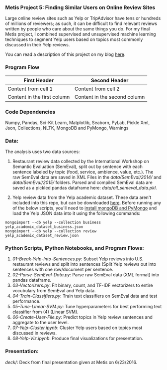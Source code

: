 ### Metis Project 5: Finding Similar Users on Online Review Sites

Large online review sites such as Yelp or TripAdvisor have tens or hundreds of millions of reviewers; as such, it can be difficult to find relevant reviews written by people who care about the same things you do. For my final Metis project, I combined supervised and unsupervised machine learning techniques to segment Yelp users based on topics most commonly discussed in their Yelp reviews.

You can read a description of this project on my blog [here](http://www.huguedata.com/2016/07/15/yelp-me-out/).


### Program Flow

First Header | Second Header
------------ | -------------
Content from cell 1 | Content from cell 2
Content in the first column | Content in the second column




### Code Dependencies
Numpy, Pandas, Sci-Kit Learn, Matplotlib, Seaborn, PyLab, Pickle
Xml, Json, Collections, NLTK, MongoDB and PyMongo, Warnings


### Data:
The analysis uses two data sources:

1. Restaurant review data collected by the International Workshop on Semantic Evaluation (SemEval), split out by sentence with each sentence labeled by topic (food, service, ambience, value, etc.). The raw SemEval data are saved in XML Files in the *data/SemEval/2014/* and *data/SemEval/2015/* folders.
Parsed and compiled SemEval data are saved as a pickled pandas dataframe here: *data/all_semeval_data.pkl*.

2. Yelp review data from the Yelp academic dataset. These data aren't included into this repo, but can be downloaded [here](https://www.yelp.com/dataset_challenge). Before running any of the below scripts, you'll need to [install mongoDB and PyMongo](https://docs.mongodb.com/manual/installation/) and load the Yelp JSON data into it using the following commands:

```
mongoimport --db yelp --collection business yelp_academic_dataset_business.json
mongoimport --db yelp --collection review yelp_academic_dataset_review.json
```


### Python Scripts, IPython Notebooks, and Program Flows:
1. *01-Break-Yelp-Into-Sentences.py*: Subset Yelp reviews into U.S. restaurant reviews and split into sentences (Split Yelp reviews out into sentences with one row/document per sentence.
2. *02-Parse-SemEval-Data.py*: Parse raw SemEval data (XML format) into pandas dataframe.
3. *03-Vectorizers.py*: Fit binary, count, and TF-IDF vectorizers to entire vocubulary from SemEval and Yelp data.
4. *04-Train-Classifiers.py*: Train text classifiers on SemEval data and test performance.
5. *05-Tune-Linear-SVM.py*: Tune hyperparameters for best performing text classifier from (4) (Linear SVM).
6. *06-Create-User-File.py*: Predict topics in Yelp review sentences and aggregate to the user level.
7. *07-Yelp-Cluster.ipynb*: Cluster Yelp users based on topics most discussed in reviews.
8. *08-Yelp-Viz.ipynb*: Produce final visualizations for presentation.


### Presentation:
*deck/*: Deck from final presentation given at Metis on 6/23/2016.